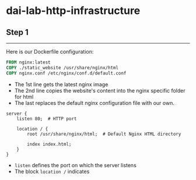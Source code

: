 # dai-lab-http-infrastructure

## Step 1

------------

Here is our Dockerfile configuration:

```dockerfile
FROM nginx:latest
COPY ./static_website /usr/share/nginx/html
COPY nginx.conf /etc/nginx/conf.d/default.conf
```

- The 1st line gets the latest nginx image
- The 2nd line copies the website's content into the nginx specific folder for html
- The last replaces the default nginx configuration file with our own.

```
server {
    listen 80;  # HTTP port

    location / {
        root /usr/share/nginx/html;  # Default Nginx HTML directory
        
        index index.html;
    }
}
```

- `listen` defines the port on which the server listens
- The block `location /` indicates 
